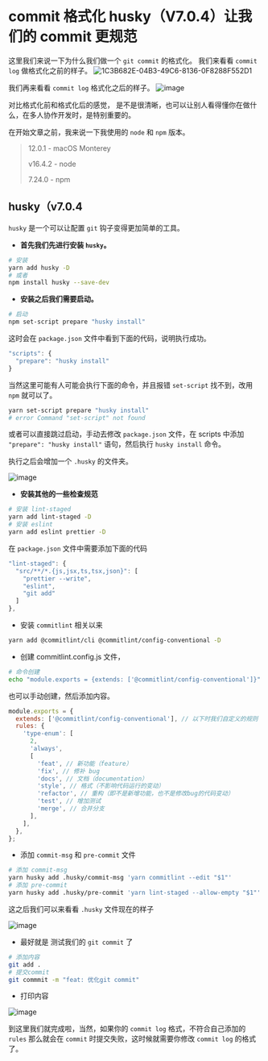 # commit 格式化 husky（V7.0.4）让我们的 commit 更规范

这里我们来说一下为什么我们做一个 `git commit` 的格式化。
我们来看看 `commit log` 做格式化之前的样子。
![1C3B682E-04B3-49C6-8136-0F8288F552D1](https://user-images.githubusercontent.com/66205484/144975728-345548af-e8b2-4b99-aa54-27f41958ed5e.png)

我们再来看看 `commit log` 格式化之后的样子。
![image](https://user-images.githubusercontent.com/66205484/144977548-af392772-7f52-4ec4-8f45-1f9c13300417.png)

对比格式化前和格式化后的感觉， 是不是很清晰，也可以让别人看得懂你在做什么，在多人协作开发时，是特别重要的。

在开始文章之前，我来说一下我使用的 `node` 和 `npm` 版本。

> 12.0.1 - macOS Monterey
>
> v16.4.2 - node
>
> 7.24.0 - npm

## husky（v7.0.4

`husky` 是一个可以让配置 `git` 钩子变得更加简单的工具。

- **首先我们先进行安装 `husky`。**

```bash
# 安装
yarn add husky -D
# 或者
npm install husky --save-dev
```

- **安装之后我们需要启动。**

```bash
# 启动
npm set-script prepare "husky install"
```

这时会在 `package.json` 文件中看到下面的代码，说明执行成功。

```javascript
"scripts": {
  "prepare": "husky install"
}
```

当然这里可能有人可能会执行下面的命令，并且报错 `set-script` 找不到，改用 `npm` 就可以了。

```bash
yarn set-script prepare "husky install"
# error Command "set-script" not found
```

或者可以直接跳过启动，手动去修改 `package.json` 文件，在 scripts 中添加 `"prepare": "husky install"` 语句，然后执行 `husky install` 命令。

执行之后会增加一个 `.husky` 的文件夹。

![image](https://user-images.githubusercontent.com/66205484/144980206-a484f643-9116-4c46-92c7-d11ce7d07cd1.png)

- **安装其他的一些检查规范**

```bash
# 安装 lint-staged
yarn add lint-staged -D
# 安装 eslint
yarn add eslint prettier -D
```

在 `package.json` 文件中需要添加下面的代码

```javascript
"lint-staged": {
  "src/**/*.{js,jsx,ts,tsx,json}": [
    "prettier --write",
    "eslint",
    "git add"
  ]
},
```

- 安装 `commitlint` 相关以来

```bash
yarn add @commitlint/cli @commitlint/config-conventional -D
```

- 创建 commitlint.config.js 文件，

```bash
# 命令创建
echo "module.exports = {extends: ['@commitlint/config-conventional']}" > commitlint.config.js
```

也可以手动创建，然后添加内容。

```javascript
module.exports = {
  extends: ['@commitlint/config-conventional'], // 以下时我们自定义的规则
  rules: {
    'type-enum': [
      2,
      'always',
      [
        'feat', // 新功能（feature）
        'fix', // 修补 bug
        'docs', // 文档（documentation）
        'style', // 格式（不影响代码运行的变动）
        'refactor', // 重构（即不是新增功能，也不是修改bug的代码变动）
        'test', // 增加测试
        'merge', // 合并分支
      ],
    ],
  },
};
```

- 添加 `commit-msg` 和 `pre-commit` 文件

```bash
# 添加 commit-msg
yarn husky add .husky/commit-msg 'yarn commitlint --edit "$1"'
# 添加 pre-commit
yarn husky add .husky/pre-commit 'yarn lint-staged --allow-empty "$1"'
```

这之后我们可以来看看 `.husky` 文件现在的样子

![image](https://user-images.githubusercontent.com/66205484/144981602-8c53ab14-4c9c-4340-9a7f-b4dc4f119c2f.png)

- 最好就是 测试我们的 `git commit` 了

```bash
# 添加内容
git add .
# 提交commit
git commmit -m "feat: 优化git commit"
```

- 打印内容

![image](https://user-images.githubusercontent.com/66205484/144982485-d2d4ac26-70b6-412e-a58b-5b5f223dcf7a.png)

到这里我们就完成啦，当然，如果你的 `commit log` 格式，不符合自己添加的 `rules` 那么就会在 `commit` 时提交失败，这时候就需要你修改 `commit log` 的格式了。
